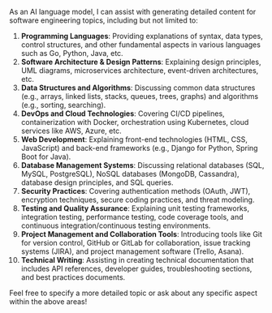 As an AI language model, I can assist with generating detailed content for software engineering topics, including but not limited to:

1. **Programming Languages**: Providing explanations of syntax, data types, control structures, and other fundamental aspects in various languages such as Go, Python, Java, etc.
2. **Software Architecture & Design Patterns**: Explaining design principles, UML diagrams, microservices architecture, event-driven architectures, etc.
3. **Data Structures and Algorithms**: Discussing common data structures (e.g., arrays, linked lists, stacks, queues, trees, graphs) and algorithms (e.g., sorting, searching).
4. **DevOps and Cloud Technologies**: Covering CI/CD pipelines, containerization with Docker, orchestration using Kubernetes, cloud services like AWS, Azure, etc.
5. **Web Development**: Explaining front-end technologies (HTML, CSS, JavaScript) and back-end frameworks (e.g., Django for Python, Spring Boot for Java).
6. **Database Management Systems**: Discussing relational databases (SQL, MySQL, PostgreSQL), NoSQL databases (MongoDB, Cassandra), database design principles, and SQL queries.
7. **Security Practices**: Covering authentication methods (OAuth, JWT), encryption techniques, secure coding practices, and threat modeling.
8. **Testing and Quality Assurance**: Explaining unit testing frameworks, integration testing, performance testing, code coverage tools, and continuous integration/continuous testing environments.
9. **Project Management and Collaboration Tools**: Introducing tools like Git for version control, GitHub or GitLab for collaboration, issue tracking systems (JIRA), and project management software (Trello, Asana).
10. **Technical Writing**: Assisting in creating technical documentation that includes API references, developer guides, troubleshooting sections, and best practices documents.

Feel free to specify a more detailed topic or ask about any specific aspect within the above areas!
